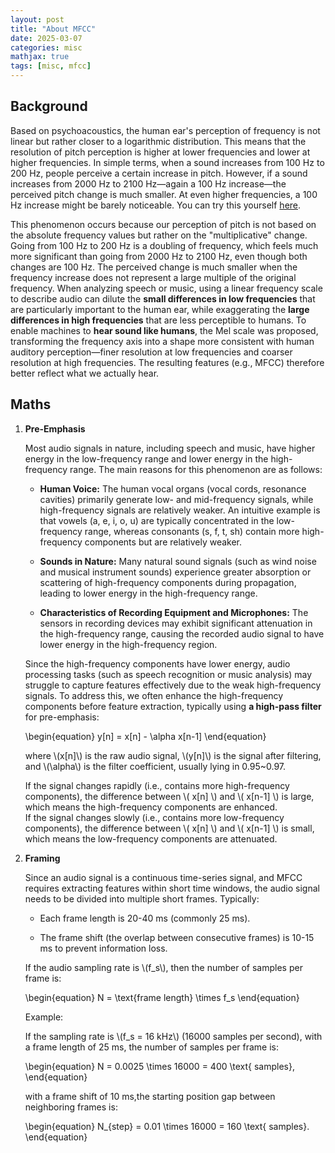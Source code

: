 ```yaml
---
layout: post
title: "About MFCC"
date: 2025-03-07
categories: misc
mathjax: true
tags: [misc, mfcc]
---
```


## Background

Based on psychoacoustics, the human ear's perception of frequency is not linear but rather closer to a logarithmic distribution. This means that the resolution of pitch perception is higher at lower frequencies and lower at higher frequencies. In simple terms, when a sound increases from 100 Hz to 200 Hz, people perceive a certain increase in pitch. However, if a sound increases from 2000 Hz to 2100 Hz—again a 100 Hz increase—the perceived pitch change is much smaller. At even higher frequencies, a 100 Hz increase might be barely noticeable. You can try this yourself [here](https://onlinetonegenerator.com/). 

This phenomenon occurs because our perception of pitch is not based on the absolute frequency values but rather on the "multiplicative" change. Going from 100 Hz to 200 Hz is a doubling of frequency, which feels much more significant than going from 2000 Hz to 2100 Hz, even though both changes are 100 Hz. The perceived change is much smaller when the frequency increase does not represent a large multiple of the original frequency. When analyzing speech or music, using a linear frequency scale to describe audio can dilute the **small differences in low frequencies** that are particularly important to the human ear, while exaggerating the **large differences in high frequencies** that are less perceptible to humans. To enable machines to **hear sound like humans**, the Mel scale was proposed, transforming the frequency axis into a shape more consistent with human auditory perception—finer resolution at low frequencies and coarser resolution at high frequencies. The resulting features (e.g., MFCC) therefore better reflect what we actually hear.

## Maths

1. **Pre-Emphasis**

    Most audio signals in nature, including speech and music, have higher energy in the low-frequency range and lower energy in the high-frequency range. The main reasons for this phenomenon are as follows:

    - **Human Voice:** The human vocal organs (vocal cords, resonance cavities) primarily generate low- and mid-frequency signals, while high-frequency signals are relatively weaker. An intuitive example is that vowels (a, e, i, o, u) are typically concentrated in the low-frequency range, whereas consonants (s, f, t, sh) contain more high-frequency components but are relatively weaker.

    - **Sounds in Nature:** Many natural sound signals (such as wind noise and musical instrument sounds) experience greater absorption or scattering of high-frequency components during propagation, leading to lower energy in the high-frequency range.

    - **Characteristics of Recording Equipment and Microphones:** The sensors in recording devices may exhibit significant attenuation in the high-frequency range, causing the recorded audio signal to have lower energy in the high-frequency region.

    Since the high-frequency components have lower energy, audio processing tasks (such as speech recognition or music analysis) may struggle to capture features effectively due to the weak high-frequency signals. To address this, we often enhance the high-frequency components before feature extraction, typically using **a high-pass filter** for pre-emphasis:

    \begin{equation}
    y[n] = x[n] - \alpha x[n-1]
    \end{equation}

    where \\(x[n]\\) is the raw audio signal, \\(y[n]\\) is the signal after filtering, and \\(\alpha\\) is the filter coefficient, usually lying in 0.95~0.97.

    If the signal changes rapidly (i.e., contains more high-frequency components), the difference between \\( x[n] \\) and \\( x[n-1] \\) is large, which means the high-frequency components are enhanced.  
    If the signal changes slowly (i.e., contains more low-frequency components), the difference between \\( x[n] \\) and \\( x[n-1] \\) is small, which means the low-frequency components are attenuated.

2. **Framing**

    Since an audio signal is a continuous time-series signal, and MFCC requires extracting features within short time windows, the audio signal needs to be divided into multiple short frames. Typically:  

    - Each frame length is 20-40 ms (commonly 25 ms).  

    - The frame shift (the overlap between consecutive frames) is 10-15 ms to prevent information loss.  

    If the audio sampling rate is \\(f_s\\), then the number of samples per frame is:

    \begin{equation}
    N = \text{frame length} \times f_s
    \end{equation}

    Example:  

    If the sampling rate is \\(f_s = 16 kHz\\) (16000 samples per second), with a frame length of 25 ms, the number of samples per frame is:

    \begin{equation}
    N = 0.0025 \times 16000 = 400 \text{ samples},
    \end{equation}

    with a frame shift of 10 ms,the starting position gap between neighboring frames is:

    \begin{equation}
    N_{step} = 0.01 \times 16000 = 160 \text{ samples}.
    \end{equation}
